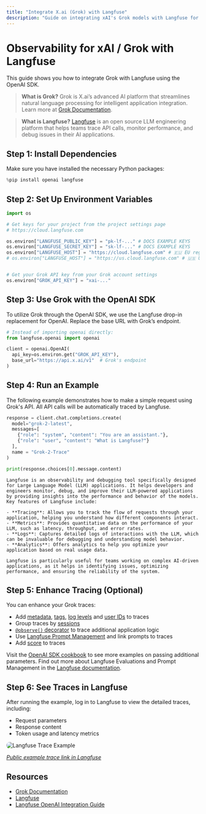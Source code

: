 ```yaml
---
title: "Integrate X.ai (Grok) with Langfuse"
description: "Guide on integrating xAI's Grok models with Langfuse for observability."
---
```


# Observability for xAI / Grok with Langfuse

This guide shows you how to integrate Grok with Langfuse using the OpenAI SDK.

> **What is Grok?** Grok is X.ai’s advanced AI platform that streamlines natural language processing for intelligent application integration. Learn more at [Grok Documentation](https://docs.x.ai/docs).

> **What is Langfuse?** [Langfuse](https://langfuse.com) is an open source LLM engineering platform that helps teams trace API calls, monitor performance, and debug issues in their AI applications.

## Step 1: Install Dependencies

Make sure you have installed the necessary Python packages:


```python
%pip install openai langfuse
```

## Step 2: Set Up Environment Variables


```python
import os

# Get keys for your project from the project settings page
# https://cloud.langfuse.com

os.environ["LANGFUSE_PUBLIC_KEY"] = "pk-lf-..." # DOCS EXAMPLE KEYS
os.environ["LANGFUSE_SECRET_KEY"] = "sk-lf-..." # DOCS EXAMPLE KEYS
os.environ["LANGFUSE_HOST"] = "https://cloud.langfuse.com" # 🇪🇺 EU region
# os.environ["LANGFUSE_HOST"] = "https://us.cloud.langfuse.com" # 🇺🇸 US region


# Get your Grok API key from your Grok account settings
os.environ["GROK_API_KEY"] = "xai-..."
```

## Step 3: Use Grok with the OpenAI SDK

To utilize Grok through the OpenAI SDK, we use the Langfuse drop-in replacement for OpenAI. Replace the base URL with Grok’s endpoint.


```python
# Instead of importing openai directly:
from langfuse.openai import openai

client = openai.OpenAI(
  api_key=os.environ.get("GROK_API_KEY"),
  base_url="https://api.x.ai/v1"  # Grok's endpoint
)
```

## Step 4: Run an Example

The following example demonstrates how to make a simple request using Grok's API. All API calls will be automatically traced by Langfuse.


```python
response = client.chat.completions.create(
  model="grok-2-latest",
  messages=[
    {"role": "system", "content": "You are an assistant."},
    {"role": "user", "content": "What is Langfuse?"}
  ],
  name = "Grok-2-Trace"
)

print(response.choices[0].message.content)
```

    Langfuse is an observability and debugging tool specifically designed for Large Language Model (LLM) applications. It helps developers and engineers monitor, debug, and improve their LLM-powered applications by providing insights into the performance and behavior of the models. Key features of Langfuse include:
    
    - **Tracing**: Allows you to track the flow of requests through your application, helping you understand how different components interact.
    - **Metrics**: Provides quantitative data on the performance of your LLM, such as latency, throughput, and error rates.
    - **Logs**: Captures detailed logs of interactions with the LLM, which can be invaluable for debugging and understanding model behavior.
    - **Analytics**: Offers analytics to help you optimize your application based on real usage data.
    
    Langfuse is particularly useful for teams working on complex AI-driven applications, as it helps in identifying issues, optimizing performance, and ensuring the reliability of the system.


## Step 5: Enhance Tracing (Optional)

You can enhance your Grok traces:

- Add [metadata](https://langfuse.com/docs/tracing-features/metadata), [tags](https://langfuse.com/docs/tracing-features/tags), [log levels](https://langfuse.com/docs/tracing-features/log-levels) and [user IDs](https://langfuse.com/docs/tracing-features/users) to traces
- Group traces by [sessions](https://langfuse.com/docs/tracing-features/sessions)
- [`@observe()` decorator](https://langfuse.com/docs/sdk/python/decorators) to trace additional application logic
- Use [Langfuse Prompt Management](https://langfuse.com/docs/prompts/get-started) and link prompts to traces
- Add [score](https://langfuse.com/docs/scores/custom) to traces

Visit the [OpenAI SDK cookbook](https://langfuse.com/docs/integrations/openai/python/examples) to see more examples on passing additional parameters.
Find out more about Langfuse Evaluations and Prompt Management in the [Langfuse documentation](https://langfuse.com/docs).


## Step 6: See Traces in Langfuse

After running the example, log in to Langfuse to view the detailed traces, including:

- Request parameters
- Response content
- Token usage and latency metrics

<img src="https://langfuse.com/images/cookbook/integration-grok/grok-example-trace.png" alt="Langfuse Trace Example" style="border-radius: 8px;" />

_[Public example trace link in Langfuse](https://cloud.langfuse.com/project/cloramnkj0002jz088vzn1ja4/traces/9178205e-2cb4-4952-8ec0-5244a1105263?timestamp=2025-03-05T11%3A07%3A46.600Z)_





## Resources

- [Grok Documentation](https://docs.x.ai/docs/overview)
- [Langfuse](https://langfuse.com)
- [Langfuse OpenAI Integration Guide](https://langfuse.com/docs/integrations/openai/python/get-started)
